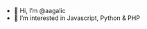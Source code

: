 - 👋 Hi, I’m @aagalic
- 👀 I’m interested in Javascript, Python & PHP

<!---
aagalic/aagalic is a ✨ special ✨ repository because its `README.md` (this file) appears on your GitHub profile.
You can click the Preview link to take a look at your changes.
--->
